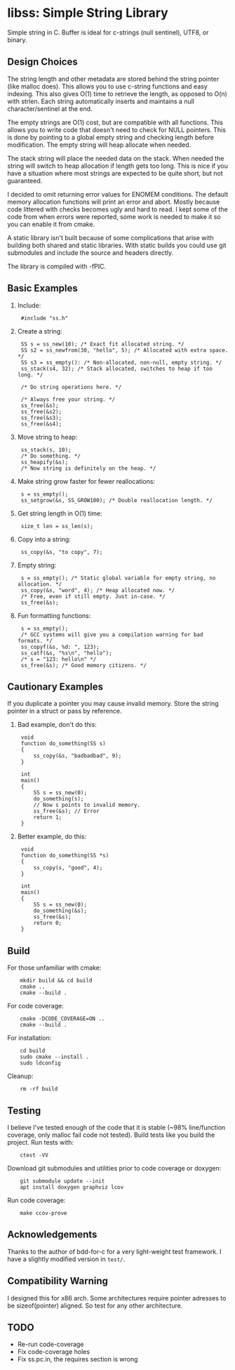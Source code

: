 
# libss: Simple String Library
Simple string in C.
Buffer is ideal for c-strings (null sentinel), UTF8, or binary.


## Design Choices
The string length and other metadata are stored behind the string pointer (like malloc does).
This allows you to use c-string functions and easy indexing.
This also gives O(1) time to retrieve the length, as opposed to O(n) with strlen.
Each string automatically inserts and maintains a null character/sentinel at the end.

The empty strings are O(1) cost, but are compatible with all functions.
This allows you to write code that doesn't need to check for NULL pointers.
This is done by pointing to a global empty string and checking length before modification.
The empty string will heap allocate when needed.

The stack string will place the needed data on the stack.
When needed the string will switch to heap allocation if length gets too long.
This is nice if you have a situation where most strings are expected to be
quite short, but not guaranteed.

I decided to omit returning error values for ENOMEM conditions.
The default memory allocation functions will print an error and abort.
Mostly because code littered with checks becomes ugly and hard to read.
I kept some of the code from when errors were reported, some work is needed
to make it so you can enable it from cmake.

A static library isn't built because of some complications that arise
with building both shared and static libraries.
With static builds you could use git submodules and include the source and
headers directly.

The library is compiled with -fPIC.


## Basic Examples
1. Include:

        #include "ss.h"

1. Create a string:

        SS s = ss_new(10); /* Exact fit allocated string. */
        SS s2 = ss_newfrom(30, "hello", 5); /* Allocated with extra space. */
        SS s3 = ss_empty(): /* Non-allocated, non-null, empty string. */
        ss_stack(s4, 32); /* Stack allocated, switches to heap if too long. */

        /* Do string operations here. */

        /* Always free your string. */
        ss_free(&s);
        ss_free(&s2);
        ss_free(&s3);
        ss_free(&s4);

1. Move string to heap:

        ss_stack(s, 10);
        /* Do something. */
        ss_heapify(&s);
        /* Now string is definitely on the heap. */

1. Make string grow faster for fewer reallocations:

        s = ss_empty();
        ss_setgrow(&s, SS_GROW100); /* Double reallocation length. */

1. Get string length in O(1) time:

        size_t len = ss_len(s);

1. Copy into a string:

        ss_copy(&s, "to copy", 7);

1. Empty string:

        s = ss_empty(); /* Static global variable for empty string, no allocation. */
        ss_copy(&s, "word", 4); /* Heap allocated now. */
        /* Free, even if still empty. Just in-case. */
        ss_free(&s);

1. Fun formatting functions:

        s = ss_empty();
        /* GCC systems will give you a compilation warning for bad formats. */
        ss_copyf(&s, %d: ", 123);
        ss_catf(&s, "%s\n", "hello");
        /* s = "123: hello\n" */
        ss_free(&s); /* Good memory citizens. */


## Cautionary Examples
If you duplicate a pointer you may cause invalid memory.
Store the string pointer in a struct or pass by reference.


1. Bad example, don't do this:

        void
        function do_something(SS s)
        {
            ss_copy(&s, "badbadbad", 9);
        }

        int
        main()
        {
            SS s = ss_new(0);
            do_something(s);
            // Now s points to invalid memory.
            ss_free(&s); // Error
            return 1;
        }

1. Better example, do this:

        void
        function do_something(SS *s)
        {
            ss_copy(s, "good", 4);
        }

        int
        main()
        {
            SS s = ss_new(0);
            do_something(&s);
            ss_free(&s);
            return 0;
        }


## Build
For those unfamiliar with cmake:

        mkdir build && cd build
        cmake ..
        cmake --build .

For code coverage:

        cmake -DCODE_COVERAGE=ON ..
        cmake --build .

For installation:

        cd build
        sudo cmake --install .
        sudo ldconfig

Cleanup:

        rm -rf build


## Testing
I believe I've tested enough of the code that it is stable
(~98% line/function coverage, only malloc fail code not tested).
Build tests like you build the project.
Run tests with:

        ctest -VV

Download git submodules and utilities prior to code coverage or doxygen:

        git submodule update --init
        apt install doxygen graphviz lcov

Run code coverage:

        make ccov-prove


## Acknowledgements
Thanks to the author of bdd-for-c for a very light-weight test framework.
I have a slightly modified version in `test/`.


## Compatibility Warning
I designed this for x86 arch.
Some architectures require pointer adresses to be sizeof(pointer) aligned.
So test for any other architecture.


## TODO
- Re-run code-coverage
- Fix code-coverage holes
- Fix ss.pc.in, the requires section is wrong



